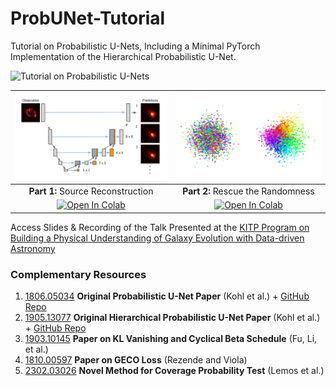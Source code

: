 # ProbUNet-Tutorial

Tutorial on Probabilistic U-Nets, Including a Minimal PyTorch Implementation of the Hierarchical Probabilistic U-Net.

![Tutorial on Probabilistic U-Nets](media/title.gif)

| ![Part 1: Source Reconstruction](media/01-source_reconstruction.png)      |     ![Part 2: Rescue the Randomness](media/02-rescue_the_randomness.png)  |
|                                :----:                                     |                                :----:                                     |
|                      **Part 1:** Source Reconstruction                    |                      **Part 2:** Rescue the Randomness                    |
| [![Open In Colab](https://colab.research.google.com/assets/colab-badge.svg)](https://colab.research.google.com/github/mhsotoudeh/ProbUNet-Tutorial/blob/main/01%20Source%20Reconstruction.ipynb) | [![Open In Colab](https://colab.research.google.com/assets/colab-badge.svg)](https://colab.research.google.com/github/mhsotoudeh/ProbUNet-Tutorial/blob/main/02%20Rescue%20The%20Randomness.ipynb) |

Access Slides & Recording of the Talk Presented at the [KITP Program on Building a Physical Understanding of Galaxy Evolution with Data-driven Astronomy](https://datadrivengalaxyevolution.github.io/)

### Complementary Resources

1. [1806.05034](https://arxiv.org/abs/1806.05034) **Original Probabilistic U-Net Paper** (Kohl et al.) + [GitHub Repo](https://github.com/SimonKohl/probabilistic_unet)
2. [1905.13077](https://arxiv.org/abs/1905.13077) **Original Hierarchical Probabilistic U-Net Paper** (Kohl et al.) + [GitHub Repo](https://github.com/deepmind/deepmind-research/tree/master/hierarchical_probabilistic_unet)
3. [1903.10145](https://arxiv.org/abs/1903.10145) **Paper on KL Vanishing and Cyclical Beta Schedule** (Fu, Li, et al.)
4. [1810.00597](https://arxiv.org/abs/1810.00597) **Paper on GECO Loss** (Rezende and Viola)
5. [2302.03026](https://arxiv.org/abs/2302.03026) **Novel Method for Coverage Probability Test** (Lemos et al.)
